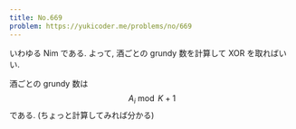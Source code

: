 ```yaml
---
title: No.669
problem: https://yukicoder.me/problems/no/669
---
```

いわゆる Nim である. よって, 酒ごとの grundy 数を計算して XOR を取ればいい.

酒ごとの grundy 数は $$ A_i \bmod K+1 $$ である. (ちょっと計算してみれば分かる)
